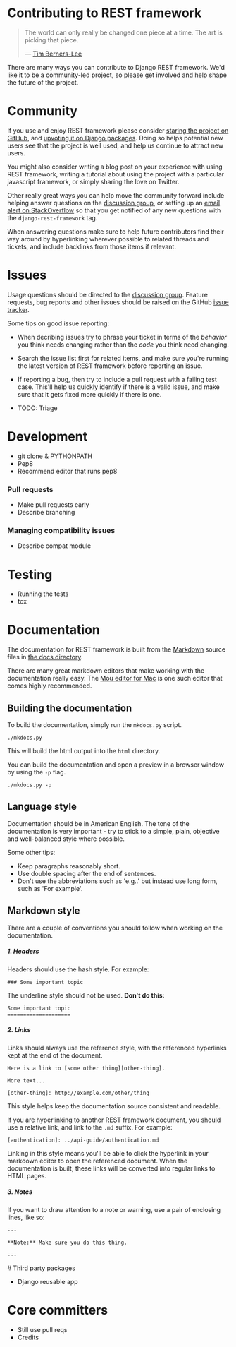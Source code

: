 # Contributing to REST framework

> The world can only really be changed one piece at a time. The art is picking that piece.
>
> &mdash; [Tim Berners-Lee][cite]

There are many ways you can contribute to Django REST framework.  We'd like it to be a community-led project, so please get involved and help shape the future of the project.

# Community

If you use and enjoy REST framework please consider [staring the project on GitHub][github], and [upvoting it on Django packages][django-packages].  Doing so helps potential new users see that the project is well used, and help us continue to attract new users.

You might also consider writing a blog post on your experience with using REST framework, writing a tutorial about using the project with a particular javascript framework, or simply sharing the love on Twitter.

Other really great ways you can help move the community forward include helping answer questions on the [discussion group][google-group], or setting up an [email alert on StackOverflow][so-filter] so that you get notified of any new questions with the `django-rest-framework` tag.

When answering questions make sure to help future contributors find their way around by hyperlinking wherever possible to related threads and tickets, and include backlinks from those items if relevant. 

# Issues

Usage questions should be directed to the [discussion group][google-group].  Feature requests, bug reports and other issues should be raised on the GitHub [issue tracker][issues].

Some tips on good issue reporting:

* When decribing issues try to phrase your ticket in terms of the *behavior* you think needs changing rather than the *code* you think need changing.
* Search the issue list first for related items, and make sure you're running the latest version of REST framework before reporting an issue.
* If reporting a bug, then try to include a pull request with a failing test case.  This'll help us quickly identify if there is a valid issue, and make sure that it gets fixed more quickly if there is one. 

* TODO: Triage

# Development

* git clone & PYTHONPATH
* Pep8
* Recommend editor that runs pep8

### Pull requests

* Make pull requests early
* Describe branching

### Managing compatibility issues

* Describe compat module

# Testing

* Running the tests
* tox

# Documentation

The documentation for REST framework is built from the [Markdown][markdown] source files in [the docs directory][docs].

There are many great markdown editors that make working with the documentation really easy.  The [Mou editor for Mac][mou] is one such editor that comes highly recommended.

## Building the documentation

To build the documentation, simply run the `mkdocs.py` script.

    ./mkdocs.py

This will build the html output into the `html` directory.

You can build the documentation and open a preview in a browser window by using the `-p` flag.

    ./mkdocs.py -p

## Language style

Documentation should be in American English.  The tone of the documentation is very important - try to stick to a simple, plain, objective and well-balanced style where possible.

Some other tips:

* Keep paragraphs reasonably short.
* Use double spacing after the end of sentences.
* Don't use the abbreviations such as 'e.g..' but instead use long form, such as 'For example'.

## Markdown style

There are a couple of conventions you should follow when working on the documentation.

##### 1. Headers

Headers should use the hash style.  For example:

    ### Some important topic
    
The underline style should not be used.  **Don't do this:** 

    Some important topic
    ====================

##### 2. Links

Links should always use the reference style, with the referenced hyperlinks kept at the end of the document.

    Here is a link to [some other thing][other-thing].
    
    More text...
    
    [other-thing]: http://example.com/other/thing

This style helps keep the documentation source consistent and readable.

If you are hyperlinking to another REST framework document, you should use a relative link, and link to the `.md` suffix.  For example:

    [authentication]: ../api-guide/authentication.md

Linking in this style means you'll be able to click the hyperlink in your markdown editor to open the referenced document.  When the documentation is built, these links will be converted into regular links to HTML pages.

##### 3. Notes

If you want to draw attention to a note or warning, use a pair of enclosing lines, like so:

    ---
    
    **Note:** Make sure you do this thing.
    
    ---

# Third party packages

* Django reusable app

# Core committers

* Still use pull reqs
* Credits

[cite]: http://www.w3.org/People/Berners-Lee/FAQ.html
[github]: https://github.com/tomchristie/django-rest-framework
[django-packages]: https://www.djangopackages.com/grids/g/api/
[google-group]: https://groups.google.com/forum/?fromgroups#!forum/django-rest-framework
[so-filter]: http://stackexchange.com/filters/66475/rest-framework
[issues]: https://github.com/tomchristie/django-rest-framework/issues?state=open
[markdown]: http://daringfireball.net/projects/markdown/basics
[docs]: https://github.com/tomchristie/django-rest-framework/tree/master/docs
[mou]: http://mouapp.com/
